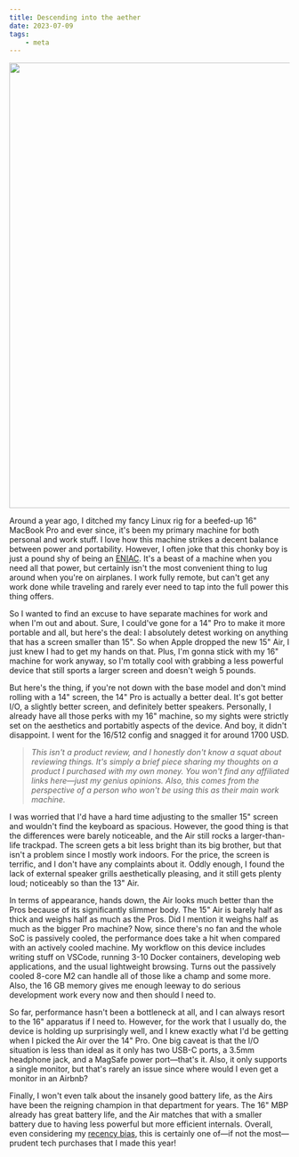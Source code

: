 ```yaml
---
title: Descending into the aether
date: 2023-07-09
tags:
    - meta
---
```


<img
    src="https://github.com/rednafi/rednafi.com/assets/
        30027932/23b57045-c975-4d69-ab41-3634d0f4581c"
width="800px">
</img>

Around a year ago, I ditched my fancy Linux rig for a beefed-up 16" MacBook Pro and ever
since, it's been my primary machine for both personal and work stuff. I love how this
machine strikes a decent balance between power and portability. However, I often joke
that this chonky boy is just a pound shy of being an [ENIAC]. It's a beast of a machine
when you need all that power, but certainly isn't the most convenient thing to lug
around when you're on airplanes. I work fully remote, but can't get any work done while
traveling and rarely ever need to tap into the full power this thing offers.

So I wanted to find an excuse to have separate machines for work and when I'm out and
about. Sure, I could've gone for a 14" Pro to make it more portable and all, but here's
the deal: I absolutely detest working on anything that has a screen smaller than 15". So
when Apple dropped the new 15" Air, I just knew I had to get my hands on that. Plus,
I'm gonna stick with my 16" machine for work anyway, so I'm totally cool with grabbing a
less powerful device that still sports a larger screen and doesn't weigh 5 pounds.

But here's the thing, if you're not down with the base model and don't mind rolling with
a 14" screen, the 14" Pro is actually a better deal. It's got better I/O, a slightly
better screen, and definitely better speakers. Personally, I already have all those perks
with my 16" machine, so my sights were strictly set on the aesthetics and portabitly
aspects of the device. And boy, it didn't disappoint. I went for the 16/512 config and
snagged it for around 1700 USD.

> *This isn't a product review, and I honestly don't know a squat about reviewing
> things. It's simply a brief piece sharing my thoughts on a product I purchased with my
> own money. You won't find any affiliated links here—just my genius opinions. Also, this
> comes from the perspective of a person who won't be using this as their main work
> machine.*

I was worried that I'd have a hard time adjusting to the smaller 15" screen and wouldn't
find the keyboard as spacious. However, the good thing is that the differences were
barely noticeable, and the Air still rocks a larger-than-life trackpad. The screen gets
a bit less bright than its big brother, but that isn't a problem since I mostly work
indoors. For the price, the screen is terrific, and I don't have any complaints about it.
Oddly enough, I found the lack of external speaker grills aesthetically pleasing, and it
still gets plenty loud; noticeably so than the 13" Air.

In terms of appearance, hands down, the Air looks much better than the Pros because of
its significantly slimmer body. The 15" Air is barely half as thick and weighs half as
much as the Pros. Did I mention it weighs half as much as the bigger Pro machine? Now,
since there's no fan and the whole SoC is passively cooled, the performance does take a
hit when compared with an actively cooled machine. My workflow on this device includes
writing stuff on VSCode, running 3-10 Docker containers, developing web applications,
and the usual lightweight browsing. Turns out the passively cooled 8-core M2 can handle
all of those like a champ and some more. Also, the 16 GB memory gives me enough leeway
to do serious development work every now and then should I need to.

So far, performance hasn't been a bottleneck at all, and I can always resort to the 16"
apparatus if I need to. However, for the work that I usually do, the device is holding
up surprisingly well, and I knew exactly what I'd be getting when I picked the Air over
the 14" Pro. One big caveat is that the I/O situation is less than ideal as it only has
two USB-C ports, a 3.5mm headphone jack, and a MagSafe power port—that's it. Also, it
only supports a single monitor, but that's rarely an issue since where would I even get
a monitor in an Airbnb?

Finally, I won't even talk about the insanely good battery life, as the Airs have been
the reigning champion in that department for years. The 16" MBP already has great
battery life, and the Air matches that with a smaller battery due to having less
powerful but more efficient internals. Overall, even considering my [recency bias], this
is certainly one of—if not the most—prudent tech purchases that I made this year!


[eniac]: https://en.wikipedia.org/wiki/ENIAC
[recency bias]: https://en.wikipedia.org/wiki/Recency_bias
